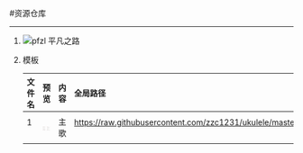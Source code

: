 #资源仓库
***
1. ![ pfzl 平凡之路](https://github.com/zzc1231/ukulele/blob/master/Res/pfzl/README.md#平凡之路)

  



1. 模板

   |文件名 |预览|内容|全局路径|
   |----|----|----|----|
   | 1     |   ![image](Res/pfzl/1.png)     |       主歌 |    https://raw.githubusercontent.com/zzc1231/ukulele/master/Res/pfzl/1.png      |
